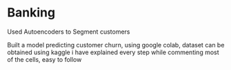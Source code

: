 # Banking
Used Autoencoders to Segment customers

Built a model predicting customer churn, using google colab, dataset can be obtained using kaggle
i have explained every step while commenting most of the cells, easy to follow
